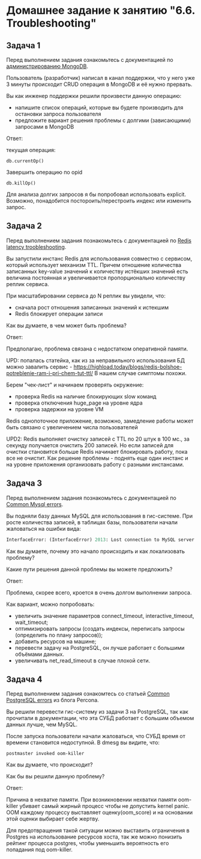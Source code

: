 # Домашнее задание к занятию "6.6. Troubleshooting"

## Задача 1

Перед выполнением задания ознакомьтесь с документацией по [администрированию MongoDB](https://docs.mongodb.com/manual/administration/).

Пользователь (разработчик) написал в канал поддержки, что у него уже 3 минуты происходит CRUD операция в MongoDB и её 
нужно прервать. 

Вы как инженер поддержки решили произвести данную операцию:
- напишите список операций, которые вы будете производить для остановки запроса пользователя
- предложите вариант решения проблемы с долгими (зависающими) запросами в MongoDB



Ответ:

текущая операция:
```
db.currentOp()
```
Завершить операцию по opid
```
db.killOp()
```

Для анализа долгих запросов я бы попробовал использовать explicit.
Возможно, понадобится постороить/перестроить индекс или изменить запрос.



## Задача 2

Перед выполнением задания познакомьтесь с документацией по [Redis latency troobleshooting](https://redis.io/topics/latency).

Вы запустили инстанс Redis для использования совместно с сервисом, который использует механизм TTL. 
Причем отношение количества записанных key-value значений к количеству истёкших значений есть величина постоянная и
увеличивается пропорционально количеству реплик сервиса. 

При масштабировании сервиса до N реплик вы увидели, что:
- сначала рост отношения записанных значений к истекшим
- Redis блокирует операции записи

Как вы думаете, в чем может быть проблема?


Ответ:

Предполагаю, проблема связана с недостатком оперативной памяти.

UPD:
попалась статейка, как из за неправильного использования БД можно завалить сервис - https://highload.today/blogs/redis-bolshoe-potreblenie-ram-i-pri-chem-tut-ttl/
В нашем случае симптомы похожи.

Берем "чек-лист" и начинаем проверять окружение:
- проверка Redis на наличие блокирующих slow команд
- проверка отключения huge_page на уровне ядра
- проверка задержки на уровне VM

Redis однопоточное приложение, возможно, замедление работы может быть связано с увеличением числа пользователей


UPD2:
Redis выполняет очистку записей с TTL по 20 штук в 100 мс., за секунду получается очистить 200 записей.
Но если записей для очистки становится больше Redis начинает блокировать работу, пока все не очистит.
Как решение проблемы - поднять еще один инстанс и на уровне приложения организовать работу с разными инстансами.



## Задача 3

Перед выполнением задания познакомьтесь с документацией по [Common Mysql errors](https://dev.mysql.com/doc/refman/8.0/en/common-errors.html).

Вы подняли базу данных MySQL для использования в гис-системе. При росте количества записей, в таблицах базы,
пользователи начали жаловаться на ошибки вида:
```python
InterfaceError: (InterfaceError) 2013: Lost connection to MySQL server during query u'SELECT..... '
```

Как вы думаете, почему это начало происходить и как локализовать проблему?

Какие пути решения данной проблемы вы можете предложить?


Ответ:

Проблема, скорее всего, кроется в очень долгом выполнении запроса.

Как вариант, можно попробовать:
- увеличить значение параметров connect_timeout, interactive_timeout, wait_timeout;
- оптимизировать запросы (создать индексы, переписать запросы (определить по плану запросов));
- добавить ресурсов на машине;
- перевести задачу на PostgreSQL, он лучше работает с большими объёмами данных.
- увеличивать net_read_timeout в случае плохой сети.



## Задача 4

Перед выполнением задания ознакомтесь со статьей [Common PostgreSQL errors](https://www.percona.com/blog/2020/06/05/10-common-postgresql-errors/) из блога Percona.

Вы решили перевести гис-систему из задачи 3 на PostgreSQL, так как прочитали в документации, что эта СУБД работает с 
большим объемом данных лучше, чем MySQL.

После запуска пользователи начали жаловаться, что СУБД время от времени становится недоступной. В dmesg вы видите, что:

`postmaster invoked oom-killer`

Как вы думаете, что происходит?

Как бы вы решили данную проблему?


Ответ:

Причина в нехватке памяти. При возникновении нехватки памяти oom-killer убивает самый жирный процесс чтобы не допустить kernel panic. ООМ каждому процессу выставляет оценку(oom_score) и на основании этой оценки выбирает себе жертву.

Для предотвращения такой ситуации можно выставить ограничения в Postgres на использование ресурсов хоста, так же можно понизить рейтинг процесса postgres, чтобы уменьшить вероятность его попадания под oom-killer.


